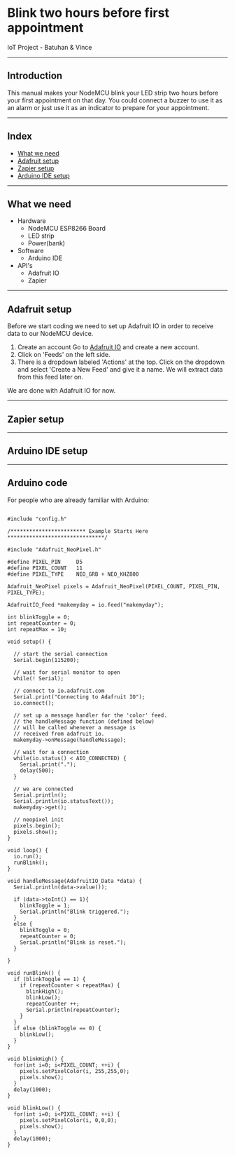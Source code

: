 # Blink two hours before first appointment
IoT Project - Batuhan &amp; Vince

---

## Introduction
This manual makes your NodeMCU blink your LED strip two hours before your first appointment on that day. You could connect a buzzer to use it as an alarm or just use it as an indicator to prepare for your appointment.

---

## Index
- [What we need](#what-we-need)
- [Adafruit setup](#adafruit-setup)
- [Zapier setup](#zapier-setup)
- [Arduino IDE setup](#arduino-ide-setup)

---

## What we need
- Hardware
  - NodeMCU ESP8266 Board
  - LED strip
  - Power(bank)
- Software
  - Arduino IDE
- API's
  - Adafruit IO
  - Zapier

---

## Adafruit setup
Before we start coding we need to set up Adafruit IO in order to receive data to our NodeMCU device.

1. Create an account
Go to [Adafruit IO](https://io.adafruit.com/) and create a new account.
2. Click on 'Feeds' on the left side.
3. There is a dropdown labeled 'Actions' at the top. Click on the dropdown and select 'Create a New Feed' and give it a name. We will extract data from this feed later on.

We are done with Adafruit IO for now.

---

## Zapier setup

---

## Arduino IDE setup

---

## Arduino code
For people who are already familiar with Arduino:

```

#include "config.h"

/************************ Example Starts Here *******************************/

#include "Adafruit_NeoPixel.h"

#define PIXEL_PIN     D5
#define PIXEL_COUNT   11
#define PIXEL_TYPE    NEO_GRB + NEO_KHZ800

Adafruit_NeoPixel pixels = Adafruit_NeoPixel(PIXEL_COUNT, PIXEL_PIN, PIXEL_TYPE);

AdafruitIO_Feed *makemyday = io.feed("makemyday");

int blinkToggle = 0;
int repeatCounter = 0;
int repeatMax = 10;

void setup() {

  // start the serial connection
  Serial.begin(115200);

  // wait for serial monitor to open
  while(! Serial);

  // connect to io.adafruit.com
  Serial.print("Connecting to Adafruit IO");
  io.connect();

  // set up a message handler for the 'color' feed.
  // the handleMessage function (defined below)
  // will be called whenever a message is
  // received from adafruit io.
  makemyday->onMessage(handleMessage);

  // wait for a connection
  while(io.status() < AIO_CONNECTED) {
    Serial.print(".");
    delay(500);
  }

  // we are connected
  Serial.println();
  Serial.println(io.statusText());
  makemyday->get();

  // neopixel init
  pixels.begin();
  pixels.show();
}

void loop() {
  io.run(); 
  runBlink();
}

void handleMessage(AdafruitIO_Data *data) {
  Serial.println(data->value());
  
  if (data->toInt() == 1){
    blinkToggle = 1;
    Serial.println("Blink triggered.");
  }
  else {
    blinkToggle = 0;
    repeatCounter = 0;
    Serial.println("Blink is reset.");
  }
  
}

void runBlink() {
  if (blinkToggle == 1) {
    if (repeatCounter < repeatMax) {
      blinkHigh();
      blinkLow();
      repeatCounter ++;
      Serial.println(repeatCounter);
    }
  }
  if else (blinkToggle == 0) {
    blinkLow();
  }
}
  
void blinkHigh() {
  for(int i=0; i<PIXEL_COUNT; ++i) {
    pixels.setPixelColor(i, 255,255,0);
    pixels.show();
  }
  delay(1000);
}

void blinkLow() {
  for(int i=0; i<PIXEL_COUNT; ++i) {
    pixels.setPixelColor(i, 0,0,0);
    pixels.show();
  }
  delay(1000);
}

```